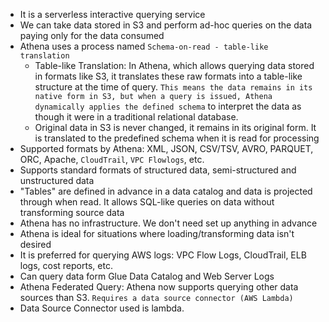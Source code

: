 - It is a serverless interactive querying service
- We can take data stored in S3 and perform ad-hoc queries on the data paying only for the data consumed
- Athena uses a process named `Schema-on-read - table-like translation`
    - Table-like Translation: In Athena, which allows querying data stored in formats like S3, it translates these raw formats into a table-like structure at the time of query. `This means the data remains in its native form in S3, but when a query is issued, Athena dynamically applies the defined schema` to interpret the data as though it were in a traditional relational database.
    - Original data in S3 is never changed, it remains in its original form. It is translated to the predefined schema when it is read for processing
- Supported formats by Athena: XML, JSON, CSV/TSV, AVRO, PARQUET, ORC, Apache, `CloudTrail`, `VPC Flowlogs`, etc. 
- Supports standard formats of structured data, semi-structured and unstructured data
- "Tables" are defined in advance in a data catalog and data is projected through when read. It allows SQL-like queries on data without transforming source data
- Athena has no infrastructure. We don't need set up anything in advance
- Athena is ideal for situations where loading/transforming data isn't desired
- It is preferred for querying AWS logs: VPC Flow Logs, CloudTrail, ELB logs, cost reports, etc.
- Can query data form Glue Data Catalog and Web Server Logs
- Athena Federated Query: Athena now supports querying other data sources than S3. `Requires a data source connector (AWS Lambda)`
- Data Source Connector used is lambda.